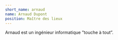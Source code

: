 ```yaml
---
short_name: arnaud
name: Arnaud Dupont
position: Maître des lieux
---
```

Arnaud est un ingénieur informatique ”touche à tout”.